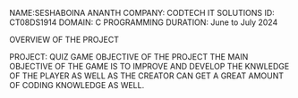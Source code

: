 NAME:SESHABOINA ANANTH 
COMPANY: CODTECH IT SOLUTIONS 
ID: CT08DS1914 
DOMAIN: C PROGRAMMING 
DURATION: June to July 2024

OVERVIEW OF THE PROJECT

PROJECT: QUIZ GAME
OBJECTIVE OF THE PROJECT 
THE MAIN OBJECTIVE OF THE GAME IS TO IMPROVE AND DEVELOP THE KNWLEDGE OF THE PLAYER AS WELL AS THE CREATOR CAN GET A GREAT AMOUNT OF CODING KNOWLEDGE AS WELL.
